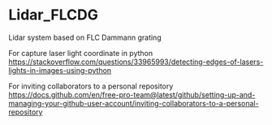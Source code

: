 # Lidar_FLCDG
Lidar system based on FLC Dammann grating

For capture laser light coordinate in python \
https://stackoverflow.com/questions/33965993/detecting-edges-of-lasers-lights-in-images-using-python

For inviting collaborators to a personal repository \
https://docs.github.com/en/free-pro-team@latest/github/setting-up-and-managing-your-github-user-account/inviting-collaborators-to-a-personal-repository
